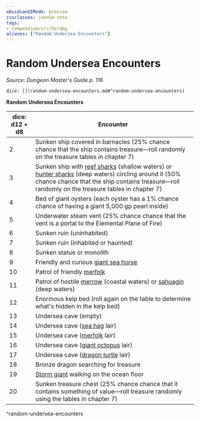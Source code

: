 ```yaml
---
obsidianUIMode: preview
cssclasses: json5e-note
tags:
- compendium/src/5e/dmg
aliases: ["Random Undersea Encounters"]
---
```

# Random Undersea Encounters
*Source: Dungeon Master's Guide p. 116* 

`dice: [](random-undersea-encounters.md#^random-undersea-encounters)`

**Random Undersea Encounters**

| dice: d12 + d8 | Encounter |
|----------------|-----------|
| 2 | Sunken ship covered in barnacles (25% chance chance that the ship contains treasure—roll randomly on the treasure tables in chapter 7) |
| 3 | Sunken ship with [reef sharks](compendium/bestiary/beast/reef-shark.md) (shallow waters) or [hunter sharks](compendium/bestiary/beast/hunter-shark.md) (deep waters) circling around it (50% chance chance that the ship contains treasure—roll randomly on the treasure tables in chapter 7) |
| 4 | Bed of giant oysters (each oyster has a 1% chance chance of having a giant 5,000 gp pearl inside) |
| 5 | Underwater steam vent (25% chance chance that the vent is a portal to the Elemental Plane of Fire) |
| 6 | Sunken ruin (uninhabited) |
| 7 | Sunken ruin (inhabited or haunted) |
| 8 | Sunken statue or monolith |
| 9 | Friendly and curious [giant sea horse](compendium/bestiary/beast/giant-sea-horse.md) |
| 10 | Patrol of friendly [merfolk](compendium/bestiary/humanoid/merfolk.md) |
| 11 | Patrol of hostile [merrow](compendium/bestiary/monstrosity/merrow.md) (coastal waters) or [sahuagin](compendium/bestiary/humanoid/sahuagin.md) (deep waters) |
| 12 | Enormous kelp bed (roll again on the table to determine what's hidden in the kelp bed) |
| 13 | Undersea cave (empty) |
| 14 | Undersea cave ([sea hag](compendium/bestiary/fey/sea-hag.md) lair) |
| 15 | Undersea cave ([merfolk](compendium/bestiary/humanoid/merfolk.md) lair) |
| 16 | Undersea cave ([giant octopus](compendium/bestiary/beast/giant-octopus.md) lair) |
| 17 | Undersea cave ([dragon turtle](compendium/bestiary/dragon/dragon-turtle.md) lair) |
| 18 | Bronze dragon searching for treasure |
| 19 | [Storm giant](compendium/bestiary/giant/storm-giant.md) walking on the ocean floor |
| 20 | Sunken treasure chest (25% chance chance that it contains something of value—roll treasure randomly using the tables in chapter 7) |
^random-undersea-encounters